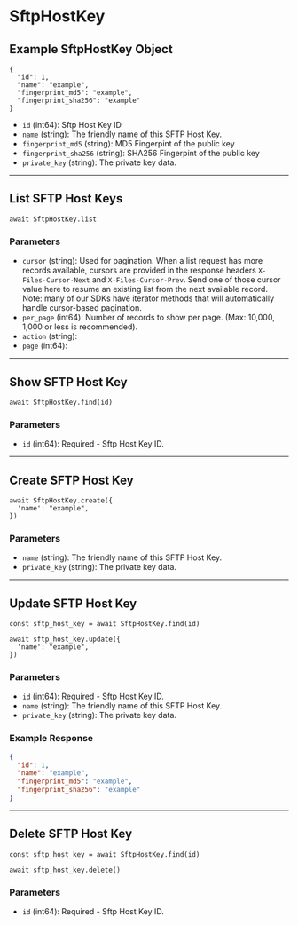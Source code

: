 # SftpHostKey

## Example SftpHostKey Object

```
{
  "id": 1,
  "name": "example",
  "fingerprint_md5": "example",
  "fingerprint_sha256": "example"
}
```

* `id` (int64): Sftp Host Key ID
* `name` (string): The friendly name of this SFTP Host Key.
* `fingerprint_md5` (string): MD5 Fingerpint of the public key
* `fingerprint_sha256` (string): SHA256 Fingerpint of the public key
* `private_key` (string): The private key data.

---

## List SFTP Host Keys

```
await SftpHostKey.list
```


### Parameters

* `cursor` (string): Used for pagination.  When a list request has more records available, cursors are provided in the response headers `X-Files-Cursor-Next` and `X-Files-Cursor-Prev`.  Send one of those cursor value here to resume an existing list from the next available record.  Note: many of our SDKs have iterator methods that will automatically handle cursor-based pagination.
* `per_page` (int64): Number of records to show per page.  (Max: 10,000, 1,000 or less is recommended).
* `action` (string): 
* `page` (int64): 

---

## Show SFTP Host Key

```
await SftpHostKey.find(id)
```


### Parameters

* `id` (int64): Required - Sftp Host Key ID.

---

## Create SFTP Host Key

```
await SftpHostKey.create({
  'name': "example",
})
```


### Parameters

* `name` (string): The friendly name of this SFTP Host Key.
* `private_key` (string): The private key data.

---

## Update SFTP Host Key

```
const sftp_host_key = await SftpHostKey.find(id)

await sftp_host_key.update({
  'name': "example",
})
```

### Parameters

* `id` (int64): Required - Sftp Host Key ID.
* `name` (string): The friendly name of this SFTP Host Key.
* `private_key` (string): The private key data.

### Example Response

```json
{
  "id": 1,
  "name": "example",
  "fingerprint_md5": "example",
  "fingerprint_sha256": "example"
}
```

---

## Delete SFTP Host Key

```
const sftp_host_key = await SftpHostKey.find(id)

await sftp_host_key.delete()
```

### Parameters

* `id` (int64): Required - Sftp Host Key ID.


